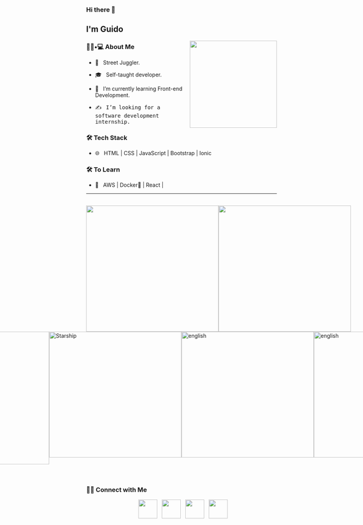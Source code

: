 ### Hi there 👋<h2> I'm Guido</h2>

<img align='right' src="https://github.com/ninjera/ninjera/blob/main/snorlax.gif" width="230" height="230">

<h3> 👨🏻•💻 About Me </h3>



- 🤔 &nbsp; Street Juggler.

- 🎓 &nbsp; Self-taught developer.

- 🌱 &nbsp; I’m currently learning Front-end Development.

- ✍️ &nbsp; <samp>I’m looking for a software development internship.</samp>



<h3>🛠 Tech Stack</h3>


- 🌐 &nbsp; HTML | CSS | JavaScript | Bootstrap | Ionic

<!--
- 💻 &nbsp; Python | Java | C++ | C | MySQL
- 
- 🛢 &nbsp; MySQL | MongoDB

- 🔧 &nbsp; Git | Markdown | Selenium | Tidyverse

- 🖥 &nbsp; Illustrator| Photoshop | InDesign

-->



<h3>🛠 To Learn</h3>

- 🔧 &nbsp; AWS | Docker🐳 | React |

<hr>

<br>

<div style="display: flex; justify-content:space-evenly; align-items: center;>
    <a href=" https://github.com/ninjeraafk/github-readme-stats"> </a>
    <img src="https://github-readme-stats.vercel.app/api?username=ninjeraafk" width="350" height="332.5">
    <img src="https://github.com/ninjeraafk/ninjera/blob/main/giphy.gif" width="350" height="332.5">
</div>

<div style="display: flex; justify-content: center;>

 <a href=" https://github.com/ninjeraafk" >
    <img src="https://github-readme-stats.vercel.app/api/top-langs/?username=ninjeraafk" alt="Top Languages" width="350 height="285">
    <img src="https://github.com/ninjeraafk/ninjera/blob/main/starship.gif" alt="Starship" width="350" height="332.5" >    
    <img src="https://github.com/ninjeraafk/ninjeraafk/blob/main/english%20mf" alt="english"  width="350" height="332.5">
    <img src="https://github.com/ninjeraafk/ninjeraafk/blob/main/god.jpeg" alt="english"  width="350" height="332.5">
    </a>
</div>
<br>

<!-- ### coding stats -->
<!--START_SECTION:waka-->

<!--END_SECTION:waka-->
<br>

<h3> 🤝🏻 Connect with Me </h3>

<p align="center">
    &nbsp; <a href="https://twitter.com/ninjera1" target="_blank" rel="noopener noreferrer"><img
            src="https://img.icons8.com/plasticine/100/000000/twitter.png" width="50" /></a>
    &nbsp; <a href="https://www.instagram.com/ninjeraafk" target="_blank" rel="noopener noreferrer"><img
            src="https://img.icons8.com/plasticine/100/000000/instagram-new.png" width="50" /></a>
    &nbsp; <a href="https://www.linkedin.com/in/guidoromerorojas" target="_blank" rel="noopener noreferrer"><img
            src="https://img.icons8.com/plasticine/100/000000/linkedin.png" width="50" /></a>
    &nbsp; <a href="mailto:stupidbydefault@gmail.com" target="_blank" rel="noopener noreferrer"><img
            src="https://img.icons8.com/plasticine/100/000000/gmail.png" width="50" /></a>
